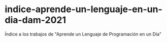 # indice-aprende-un-lenguaje-en-un-dia-dam-2021
Índice a los trabajos de "Aprende un Lenguaje de Programación en un Día"
